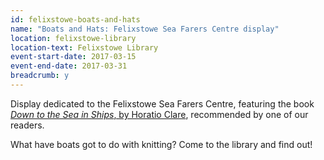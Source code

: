 ```yaml
---
id: felixstowe-boats-and-hats
name: "Boats and Hats: Felixstowe Sea Farers Centre display"
location: felixstowe-library
location-text: Felixstowe Library
event-start-date: 2017-03-15
event-end-date: 2017-03-31
breadcrumb: y
---
```


Display dedicated to the Felixstowe Sea Farers Centre, featuring the book [<cite>Down to the Sea in Ships</cite>, by Horatio Clare](https://suffolk.spydus.co.uk/cgi-bin/spydus.exe/ENQ/OPAC/BIBENQ?BRN=1506341), recommended by one of our readers.

What have boats got to do with knitting? Come to the library and find out!
